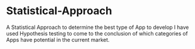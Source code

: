 # Statistical-Approach
A Statistical Approach to determine the best type of App to develop
I have used Hypothesis testing to come to the conclusion of which categories of Apps have potential in the current market.
